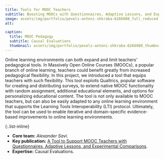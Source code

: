 ```yaml
---
title: Tools for MOOC Teachers
subtitle: Boosting MOOCs with Questionnaires, Adaptive Lessons, and Experimental Comparisons
image: assets/img/portfolio/pexels-antoni-shkraba-6266980_full_reduced.jpg
alt: 

caption:
  title: MOOC Pedagogy
  subtitle: Causal Evaluations
  thumbnail: assets/img/portfolio/pexels-antoni-shkraba-6266980_thumbnail_reduced.jpg
---
```


Online learning environments can both expand and limit teachers' pedagogical tools. In Massively Open Online Courses (MOOCs), a popular branch of online learning, teachers could benefit greatly from increased pedagogical flexibility. In this project, we introduced a tool that equips teachers with such flexibility. This tool exploits Qualtrics, popular software for creating and distributing surveys, to extend native MOOC functionality with random assignment, additional educational elements, and options for personalizing educational content. The tool is not only available to MOOC teachers, but can also be easily adapted to any online learning environment that supports the Learning Tools Interoperability (LTI) protocol. Ultimately, the tool can be used to enable iterative and domain-specific evidence-based improvements to online learning environments.

{:.list-inline}
- **Core team:** *Alexander Savi*.
- **Key publication:** [A Tool to Support MOOC Teachers with Questionnaires, Adaptive Lessons, and Experimental Comparisons](https://doi.org/10.31219/osf.io/q53jx).
- **Expertise:** Causal Evaluations.
